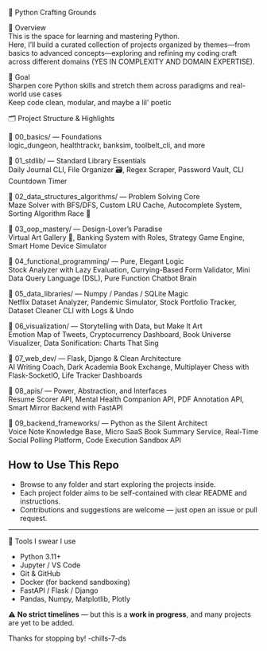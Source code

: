 🐍 Python Crafting Grounds  

🧭 Overview  
This is the space for learning and mastering Python.  
Here, I’ll build a curated collection of projects organized by themes—from basics to advanced concepts—exploring and refining my coding craft across different domains (YES IN COMPLEXITY AND DOMAIN EXPERTISE).

🎯 Goal  
Sharpen core Python skills and stretch them across paradigms and real-world use cases  
Keep code clean, modular, and maybe a lil' poetic

🗂️ Project Structure & Highlights

🔹 00_basics/ — Foundations  
logic_dungeon, healthtrackr, banksim, toolbelt_cli, and more      

🔸 01_stdlib/ — Standard Library Essentials  
Daily Journal CLI, File Organizer 🗃️, Regex Scraper, Password Vault, CLI Countdown Timer

🔺 02_data_structures_algorithms/ — Problem Solving Core  
Maze Solver with BFS/DFS, Custom LRU Cache, Autocomplete System, Sorting Algorithm Race 🏁

🔹 03_oop_mastery/ — Design-Lover’s Paradise  
Virtual Art Gallery 🎨, Banking System with Roles, Strategy Game Engine, Smart Home Device Simulator

🔸 04_functional_programming/ — Pure, Elegant Logic  
Stock Analyzer with Lazy Evaluation, Currying-Based Form Validator, Mini Data Query Language (DSL), Pure Function Chatbot Brain

🔺 05_data_libraries/ — Numpy / Pandas / SQLite Magic  
Netflix Dataset Analyzer, Pandemic Simulator, Stock Portfolio Tracker, Dataset Cleaner CLI with Logs & Undo

🔹 06_visualization/ — Storytelling with Data, but Make It Art  
Emotion Map of Tweets, Cryptocurrency Dashboard, Book Universe Visualizer, Data Sonification: Charts That Sing

🔸 07_web_dev/ — Flask, Django & Clean Architecture  
AI Writing Coach, Dark Academia Book Exchange, Multiplayer Chess with Flask-SocketIO, Life Tracker Dashboards

🔺 08_apis/ — Power, Abstraction, and Interfaces  
Resume Scorer API, Mental Health Companion API, PDF Annotation API, Smart Mirror Backend with FastAPI

🔹 09_backend_frameworks/ — Python as the Silent Architect  
Voice Note Knowledge Base, Micro SaaS Book Summary Service, Real-Time Social Polling Platform, Code Execution Sandbox API

## How to Use This Repo

- Browse to any folder and start exploring the projects inside.
- Each project folder aims to be self-contained with clear README and instructions.
- Contributions and suggestions are welcome — just open an issue or pull request.

---

🔧 Tools I swear I use  
- Python 3.11+
- Jupyter / VS Code
- Git & GitHub
- Docker (for backend sandboxing)
- FastAPI / Flask / Django
- Pandas, Numpy, Matplotlib, Plotly

⚠️ **No strict timelines** — but this is a **work in progress**, and many projects are yet to be added.

Thanks for stopping by! -chills-7-ds
